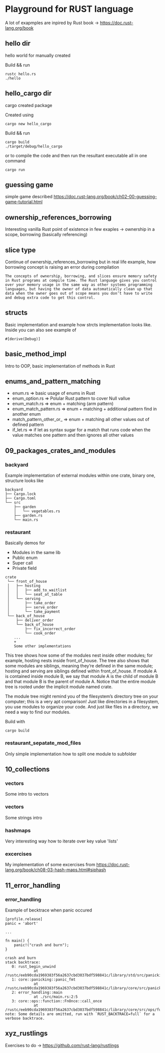 # Playground for RUST language
A lot of exapmples are inpired by Rust book -> https://doc.rust-lang.org/book

## hello dir
hello world for manually created

Build && run
```
rustc hello.rs
./hello
```

## hello_cargo dir
cargo created package


Created using
```
cargo new hello_cargo
```

Build && run
```
cargo build
./target/debug/hello_cargo
```
or to compile the code and then run the resultant executable all in one command
```
cargo run
```

## guessing game
simple game described https://doc.rust-lang.org/book/ch02-00-guessing-game-tutorial.html

## ownership_references_borrowing
Interesting vanilla Rust point of existence in few exaples -> ownership in a scope, borrowing (basically referencing)

## slice type
Continue of ownership_references_borrowing but in real life example, how borrowing concept is raising an error during compilation

```
The concepts of ownership, borrowing, and slices ensure memory safety in Rust programs at compile time. The Rust language gives you control over your memory usage in the same way as other systems programming languages, but having the owner of data automatically clean up that data when the owner goes out of scope means you don’t have to write and debug extra code to get this control.
```

## structs
Basic implementation and example how strcts implementation looks like.
Inside you can also see example of
```
#[derive(Debug)]
```

## basic_method_impl
Intro to OOP, basic implementation of methods in Rust

## enums_and_pattern_matching
- enum.rs => basic usage of enums in Rust
- enum_option.rs => Polular Rust pattern to cover Null vallue
- enum_match.rs => enum + matching (arm pattern)
- enum_match_pattern.rs => enum + matching + additional pattern find in another enum
- match_pattern_other_or_ => enum + matching all other values out of defined pattern
- if_let.rs => if let as syntax sugar for a match that runs code when the value matches one pattern and then ignores all other values

## 09_packages_crates_and_modules
### backyard
Example implementation of external modules within one crate, binary one, structure looks like

```
backyard
├── Cargo.lock
├── Cargo.toml
└── src
    ├── garden
    │   └── vegetables.rs
    ├── garden.rs
    └── main.rs
```
### restaurant
Basically demos for
- Modules in the same lib
- Public enum
- Super call
- Private field
```
crate
 └── front_of_house
 │   ├── hosting
 │   │   ├── add_to_waitlist
 │   │   └── seat_at_table
 │   └── serving
 │       ├── take_order
 │       ├── serve_order
 │       └── take_payment
 └── back_of_house
     ├── deliver_order
     └── back_of_house
         ├── fix_incorrect_order
         └── cook_order
    ...
    +
    Some other implementations

```
This tree shows how some of the modules nest inside other modules; for example, hosting nests inside front_of_house. The tree also shows that some modules are siblings, meaning they’re defined in the same module; hosting and serving are siblings defined within front_of_house. If module A is contained inside module B, we say that module A is the child of module B and that module B is the parent of module A. Notice that the entire module tree is rooted under the implicit module named crate.

The module tree might remind you of the filesystem’s directory tree on your computer; this is a very apt comparison! Just like directories in a filesystem, you use modules to organize your code. And just like files in a directory, we need a way to find our modules.

Build with
```
cargo build
```
### restaurant_sepatate_mod_files
Only simple implementation how to split one module to subfolder

## 10_collections
### vectors
Some intro to vectors

### vectors
Some strings intro

### hashmaps
Very interesting way how to iterate over key value 'lists'

### excercises
My implementation of some excercises from https://doc.rust-lang.org/book/ch08-03-hash-maps.html#siphash

## 11_error_handling
### error_handling
Example of becktrace when panic occured 
```
[profile.release]
panic = 'abort'

...

fn main() {
    panic!("crash and burn");
}
```

```
crash and burn
stack backtrace:
   0: rust_begin_unwind
             at /rustc/eeb90cda1969383f56a2637cbd3037bdf598841c/library/std/src/panicking.rs:665:5
   1: core::panicking::panic_fmt
             at /rustc/eeb90cda1969383f56a2637cbd3037bdf598841c/library/core/src/panicking.rs:74:14
   2: error_handling::main
             at ./src/main.rs:2:5
   3: core::ops::function::FnOnce::call_once
             at /rustc/eeb90cda1969383f56a2637cbd3037bdf598841c/library/core/src/ops/function.rs:250:5
note: Some details are omitted, run with `RUST_BACKTRACE=full` for a verbose backtrace.
```


## xyz_rustlings
Exercises to do -> https://github.com/rust-lang/rustlings
